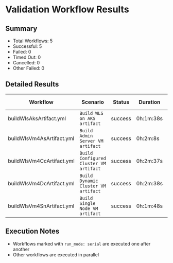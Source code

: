 # Validation Workflow Results

## Summary
- Total Workflows: 5
- Successful: 5
- Failed: 0
- Timed Out: 0
- Cancelled: 0
- Other Failed: 0

## Detailed Results

| Workflow | Scenario | Status | Duration | Run URL |
|----------|----------|---------|-----------|----------|
| buildWlsAksArtifact.yml | `Build WLS on AKS artifact` | success | 0h:1m:38s | [View Run](https://github.com/oracle/weblogic-azure/actions/runs/18811810680) |
| buildWlsVm4AsArtifact.yml | `Build Admin Server VM artifact` | success | 0h:2m:8s | [View Run](https://github.com/oracle/weblogic-azure/actions/runs/18811811946) |
| buildWlsVm4CcArtifact.yml | `Build Configured Cluster VM artifact` | success | 0h:2m:37s | [View Run](https://github.com/oracle/weblogic-azure/actions/runs/18811813087) |
| buildWlsVm4DcArtifact.yml | `Build Dynamic Cluster VM artifact` | success | 0h:2m:38s | [View Run](https://github.com/oracle/weblogic-azure/actions/runs/18811814298) |
| buildWlsVm4SnArtifact.yml | `Build Single Node VM artifact` | success | 0h:1m:48s | [View Run](https://github.com/oracle/weblogic-azure/actions/runs/18811815213) |


## Execution Notes
- Workflows marked with `run_mode: serial` are executed one after another
- Other workflows are executed in parallel
